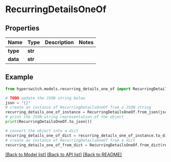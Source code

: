 # RecurringDetailsOneOf


## Properties

Name | Type | Description | Notes
------------ | ------------- | ------------- | -------------
**type** | **str** |  | 
**data** | **str** |  | 

## Example

```python
from hyperswitch.models.recurring_details_one_of import RecurringDetailsOneOf

# TODO update the JSON string below
json = "{}"
# create an instance of RecurringDetailsOneOf from a JSON string
recurring_details_one_of_instance = RecurringDetailsOneOf.from_json(json)
# print the JSON string representation of the object
print(RecurringDetailsOneOf.to_json())

# convert the object into a dict
recurring_details_one_of_dict = recurring_details_one_of_instance.to_dict()
# create an instance of RecurringDetailsOneOf from a dict
recurring_details_one_of_from_dict = RecurringDetailsOneOf.from_dict(recurring_details_one_of_dict)
```
[[Back to Model list]](../README.md#documentation-for-models) [[Back to API list]](../README.md#documentation-for-api-endpoints) [[Back to README]](../README.md)



